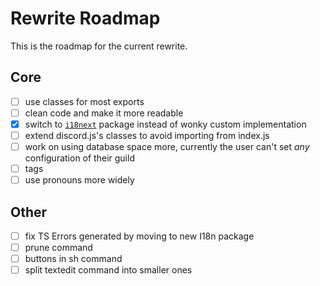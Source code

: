 # Rewrite Roadmap

This is the roadmap for the current rewrite.

## Core

- [ ] use classes for most exports
- [ ] clean code and make it more readable
- [x] switch to [`i18next`][i18next] package instead of wonky custom implementation
- [ ] extend discord.js's classes to avoid importing from index.js
- [ ] work on using database space more, currently the user can't set _any_ configuration of their guild
- [ ] tags
- [ ] use pronouns more widely

## Other

- [ ] fix TS Errors generated by moving to new I18n package
- [ ] prune command
- [ ] buttons in sh command
- [ ] split textedit command into smaller ones

[i18next]: https://i18next.com
